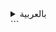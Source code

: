 
<details>
<summary>بالعربية</summary>
<div dir="rtl">

# تطبيق قائمة المهام (ToDo List)

نظام بسيط لإدارة المهام يعمل عبر سطر الأوامر، مبني بلغة C# يتيح لك إنشاء وتعديل ومتابعة وحذف المهام بكفاءة.

## الميزات
- 📝 **إضافة مهام جديدة** مع أوصاف
- ✏️ **تعديل أوصاف** المهام الحالية
- ✅ **تعليم المهام كمكتملة**
- 🗑️ **حذف المهام** من القائمة
- 📋 **عرض جميع المهام** مع حالة الإنجاز
- 🔢 **توليد تلقائي لمعرفات المهام**
- 🎨 **رسائل ملونة** (نجاح/خطأ)
- 🔄 **إدارة مستمرة للمهام** خلال الجلسة

## كيفية التشغيل
1. **المتطلبات**: .NET 6.0+ Runtime
2. استنساخ المستودع:
   ```bash
   git clone https://github.com/yourusername/todo-list-console.git
   ```
3. الانتقال إلى مجلد المشروع
4. تشغيل التطبيق:
   ```bash
   dotnet run
   ```

## دليل الاستخدام
```
تطبيق قائمة المهام:
1. إضافة مهمة
2. تعديل مهمة
3. تعليم مهمة كمكتملة
4. حذف مهمة
5. خروج
```
- استخدم الأرقام (1-5) للتنقل
- اتبع التعليمات الظاهرة لكل عملية
- تظهر المهام مع معرف وعلامة إنجاز (✓ = مكتملة)

## مثال
```
=============== قائمة مهامك: ================
1[ ] شراء مستلزمات
2[✓] إنهاء تقرير المشروع
3[ ] الاتصال بالعميل
==============================================
```

## المساهمة
المساهمات مرحب بها! الرجاء تقديم:
- إبلاغ عن أخطاء
- اقتراح ميزات جديدة
- تحسينات على الوثائق

## الترخيص
[رخصة MIT](LICENSE)
</div>
</details>
```
